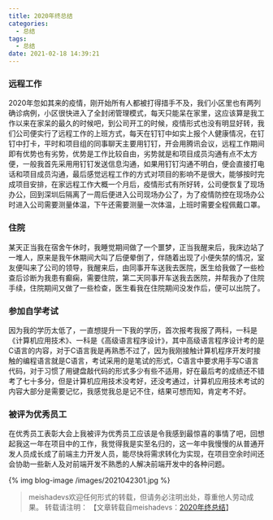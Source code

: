```yaml
---
title: 2020年终总结
categories:
  - 总结
tags:
  - 总结
date: 2021-02-18 14:39:21
---
```


### 远程工作

2020年忽如其来的疫情，刚开始所有人都被打得措手不及，我们小区里也有两列确诊病例，小区很快进入了全封闭管理模式，每天只能呆在家里，这应该算是我工作以来在家呆的最久的时候吧，到公司开工的时候，疫情形式也没有明显好转，我们公司便实行了远程工作的上班方式，每天在钉钉中如实上报个人健康情况，在钉钉中打卡，平时和项目组的同事聊天主要用钉钉，开会用腾讯会议，远程工作期间即有优势也有劣势，优势是工作比较自由，劣势就是和项目成员沟通有点不太方便，一般我首先采用用钉钉发送信息沟通，如果用钉钉沟通不明白，便会直接打电话和项目成员沟通，最后感觉远程工作的方式对项目的影响不是很大，能够按时完成项目安排，在家远程工作大概一个月后，疫情形式有所好转，公司便恢复了现场办公，回到深圳后隔离了一周后便进入公司现场办公了，为了疫情防控在现场办公时进入公司需要测量体温，下午还需要测量一次体温，上班时需要全程佩戴口罩。

<!--more-->

### 住院

某天正当我在宿舍午休时，我睡觉期间做了一个噩梦，正当我醒来后，我床边站了一堆人，原来是我午休期间大叫了后便晕倒了，伴随着出现了小便失禁的情况，室友便叫来了公司的领导，我醒来后，由同事开车送我去医院，医生给我做了一些检查后诊断为我患有癫痫，需要住院，第二天同事开车送我去医院，并帮我办了住院手续，住院期间又做了一些检查，医生看我在住院期间没发作后，便可以出院了。

### 参加自学考试

因为我的学历太低了，一直想提升一下我的学历，首次报考我报了两科，一科是《计算机应用技术》、一科是《高级语言程序设计》，其中高级语言程序设计考的是C语言的内容，对于C语言我是再熟悉不过了，因为我刚接触计算机程序开发时接触的编程语言就是C语言，考试采用的是笔试的形式，C语言中要求用手写C语言代码，对于习惯了用键盘敲代码的形式多少有些不适用，好在最后考的成绩还不错考了七十多分，但是计算机应用技术没考好，还没考通过，计算机应用技术考试的内容大部分是需要记忆，我感觉我总是记不住，结果可想而知，肯定考不好。

### 被评为优秀员工

在优秀员工表彰大会上我被评为优秀员工应该是令我感到最惊喜的事情了吧，回想起我这一年在项目中的工作，我觉得我是实至名归的，这一年中我慢慢的从普通开发人员成长成了前端主力开发人员，能尽快将需求转化为实现，在项目空余时间还会协助一些新人及对前端开发不熟悉的人解决前端开发中的各种问题。

{% img blog-image /images/2021042301.jpg %}

> meishadevs欢迎任何形式的转载，但请务必注明出处，尊重他人劳动成果。
转载请注明： 【文章转载自meishadevs：[2020年终总结](https://meishadevs.com/blog/2020%E5%B9%B4%E7%BB%88%E6%80%BB%E7%BB%93)】